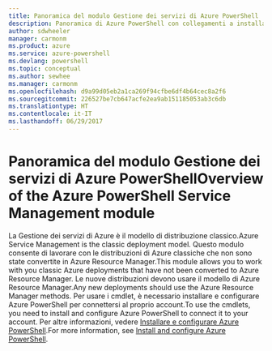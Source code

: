 ```yaml
---
title: Panoramica del modulo Gestione dei servizi di Azure PowerShell | Microsoft Docs
description: Panoramica di Azure PowerShell con collegamenti a installazione e configurazione.
author: sdwheeler
manager: carmonm
ms.product: azure
ms.service: azure-powershell
ms.devlang: powershell
ms.topic: conceptual
ms.author: sewhee
ms.manager: carmonm
ms.openlocfilehash: d9a99d05eb2a1ca269f94cfbe6df4b64cec8a2f6
ms.sourcegitcommit: 226527be7cb647acfe2ea9ab151185053ab3c6db
ms.translationtype: HT
ms.contentlocale: it-IT
ms.lasthandoff: 06/29/2017
---
```

# <a name="overview-of-the-azure-powershell-service-management-module"></a><span data-ttu-id="05038-103">Panoramica del modulo Gestione dei servizi di Azure PowerShell</span><span class="sxs-lookup"><span data-stu-id="05038-103">Overview of the Azure PowerShell Service Management module</span></span>

<span data-ttu-id="05038-104">La Gestione dei servizi di Azure è il modello di distribuzione classico.</span><span class="sxs-lookup"><span data-stu-id="05038-104">Azure Service Management is the classic deployment model.</span></span> <span data-ttu-id="05038-105">Questo modulo consente di lavorare con le distribuzioni di Azure classiche che non sono state convertite in Azure Resource Manager.</span><span class="sxs-lookup"><span data-stu-id="05038-105">This module allows you to work with you classic Azure deployments that have not been converted to Azure Resource Manager.</span></span> <span data-ttu-id="05038-106">Le nuove distribuzioni devono usare il modello di Azure Resource Manager.</span><span class="sxs-lookup"><span data-stu-id="05038-106">Any new deployments should use the Azure Resource Manager methods.</span></span> <span data-ttu-id="05038-107">Per usare i cmdlet, è necessario installare e configurare Azure PowerShell per connettersi al proprio account.</span><span class="sxs-lookup"><span data-stu-id="05038-107">To use the cmdlets, you need to install and configure Azure PowerShell to connect it to your account.</span></span> <span data-ttu-id="05038-108">Per altre informazioni, vedere [Installare e configurare Azure PowerShell](install-azure-ps.md).</span><span class="sxs-lookup"><span data-stu-id="05038-108">For more information, see [Install and configure Azure PowerShell](install-azure-ps.md).</span></span>

